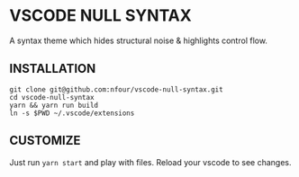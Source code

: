 # VSCODE NULL SYNTAX

A syntax theme which hides structural noise & highlights control flow.

## INSTALLATION

```
git clone git@github.com:nfour/vscode-null-syntax.git
cd vscode-null-syntax
yarn && yarn run build
ln -s $PWD ~/.vscode/extensions
```

## CUSTOMIZE

Just run `yarn start` and play with files. Reload your vscode to see changes.
